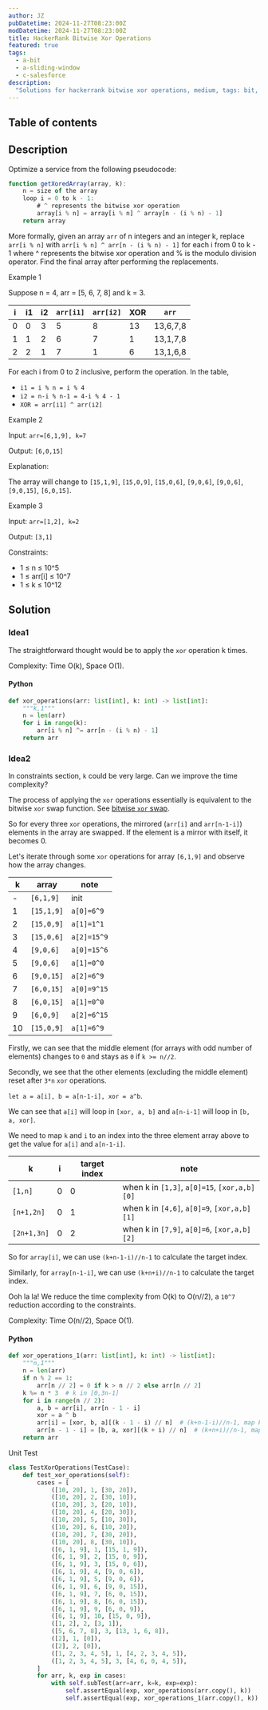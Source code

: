 ```yaml
---
author: JZ
pubDatetime: 2024-11-27T08:23:00Z
modDatetime: 2024-11-27T08:23:00Z
title: HackerRank Bitwise Xor Operations
featured: true
tags:
  - a-bit
  - a-sliding-window
  - c-salesforce
description:
  "Solutions for hackerrank bitwise xor operations, medium, tags: bit, companies: salesforce."
---
```


## Table of contents

## Description

Optimize a service from the following pseudocode:

```javascript
function getXoredArray(array, k):
    n = size of the array
    loop i = 0 to k - 1:
        # ^ represents the bitwise xor operation
        array[i % n] = array[i % n] ^ array[n - (i % n) - 1]
    return array
```

More formally, given an array `arr` of n integers and an integer k, replace `arr[i % n]` with `arr[i % n] ^ arr[n - (i % n) - 1]` for each i from 0 to k - 1 where ^ represents the bitwise xor operation and % is the modulo division operator. Find the final array after performing the replacements.

Example 1

Suppose n = 4, arr = [5, 6, 7, 8] and k = 3.

| i | i1 | i2 | `arr[i1]` | `arr[i2]` | XOR | `arr`    |
|---|----|----|-----------|-----------|-----|----------|
| 0 | 0  | 3  | 5         | 8         | 13  | 13,6,7,8 |
| 1 | 1  | 2  | 6         | 7         | 1   | 13,1,7,8 |
| 2 | 2  | 1  | 7         | 1         | 6   | 13,1,6,8 |

For each i from 0 to 2 inclusive, perform the operation. In the table,
- `i1 = i % n = i % 4`
- `i2 = n-i % n-1 = 4-i % 4 - 1`
- `XOR = arr[i1] ^ arr(i2]`

Example 2

Input: `arr=[6,1,9], k=7`

Output: `[6,0,15]`

Explanation:

The array will change to `[15,1,9]`, `[15,0,9]`, `[15,0,6]`, `[9,0,6]`, `[9,0,6]`, `[9,0,15]`, `[6,0,15]`.

Example 3

Input: `arr=[1,2], k=2`

Output: `[3,1]`


Constraints:

- 1 ≤ n ≤ 10^5
- 1 ≤ arr[i] ≤ 10^7
- 1 ≤ k ≤ 10^12

## Solution

### Idea1

The straightforward thought would be to apply the `xor` operation k times.

Complexity: Time O(k), Space O(1).

#### Python

```python
def xor_operations(arr: list[int], k: int) -> list[int]:
    """k,1"""
    n = len(arr)
    for i in range(k):
        arr[i % n] ^= arr[n - (i % n) - 1]
    return arr
```

### Idea2

In constraints section, `k` could be very large. Can we improve the time complexity?

The process of applying the `xor` operations essentially is equivalent to the bitwise `xor` swap function. See [bitwise `xor` swap](../bit-tricks/).

So for every three `xor` operations, the mirrored (`arr[i]` and `arr[n-1-i]`) elements in the array are swapped. If the element is a mirror with itself, it becomes 0.

Let's iterate through some `xor` operations for array `[6,1,9]` and observe how the array changes.

| k  | array      | note        |
|----|------------|-------------|
| -  | `[6,1,9]`  | init        |
| 1  | `[15,1,9]` | `a[0]=6^9`  |
| 2  | `[15,0,9]` | `a[1]=1^1`  |
| 3  | `[15,0,6]` | `a[2]=15^9` |
| 4  | `[9,0,6]`  | `a[0]=15^6` |
| 5  | `[9,0,6]`  | `a[1]=0^0`  |
| 6  | `[9,0,15]` | `a[2]=6^9`  |
| 7  | `[6,0,15]` | `a[0]=9^15` |
| 8  | `[6,0,15]` | `a[1]=0^0`  |
| 9  | `[6,0,9]`  | `a[2]=6^15` |
| 10 | `[15,0,9]` | `a[1]=6^9`  |

Firstly, we can see that the middle element (for arrays with odd number of elements) changes to `0` and stays as `0` if `k >= n//2`.

Secondly, we see that the other elements (excluding the middle element) reset after `3*n` `xor` operations.

`let a = a[i], b = a[n-1-i], xor = a^b`.

We can see that `a[i]` will loop in `[xor, a, b]` and `a[n-i-1]` will loop in `[b, a, xor]`.

We need to map `k` and `i` to an index into the three element array above to get the value for `a[i]` and `a[n-1-i]`.

| k           | i | target index | note                                         |
|-------------|---|--------------|----------------------------------------------|
| `[1,n]`     | 0 | 0            | when k in `[1,3]`, `a[0]=15`, `[xor,a,b][0]` |
| `[n+1,2n]`  | 0 | 1            | when k in `[4,6]`, `a[0]=9`, `[xor,a,b][1]`  |
| `[2n+1,3n]` | 0 | 2            | when k in `[7,9]`, `a[0]=6`, `[xor,a,b][2]`  |


So for `array[i]`, we can use `(k+n-1-i)//n-1` to calculate the target index.

Similarly, for `array[n-1-i]`, we can use `(k+n+i)//n-1` to calculate the target index.

Ooh la la! We reduce the time complexity from O(k) to O(n//2), a `10^7` reduction according to the constraints.

Complexity: Time O(n//2), Space O(1).

#### Python

```python
def xor_operations_1(arr: list[int], k: int) -> list[int]:
    """n,1"""
    n = len(arr)
    if n % 2 == 1:
        arr[n // 2] = 0 if k > n // 2 else arr[n // 2]
    k %= n * 3  # k in [0,3n-1]
    for i in range(n // 2):
        a, b = arr[i], arr[n - 1 - i]
        xor = a ^ b
        arr[i] = [xor, b, a][(k - 1 - i) // n]  # (k+n-1-i)//n-1, map k in [1,n]->0
        arr[n - 1 - i] = [b, a, xor][(k + i) // n]  # (k+n+i)//n-1, map k in [0,n-1]->0
    return arr
```

Unit Test

```python
class TestXorOperations(TestCase):
    def test_xor_operations(self):
        cases = [
            ([10, 20], 1, [30, 20]),
            ([10, 20], 2, [30, 10]),
            ([10, 20], 3, [20, 10]),
            ([10, 20], 4, [20, 30]),
            ([10, 20], 5, [10, 30]),
            ([10, 20], 6, [10, 20]),
            ([10, 20], 7, [30, 20]),
            ([10, 20], 8, [30, 10]),
            ([6, 1, 9], 1, [15, 1, 9]),
            ([6, 1, 9], 2, [15, 0, 9]),
            ([6, 1, 9], 3, [15, 0, 6]),
            ([6, 1, 9], 4, [9, 0, 6]),
            ([6, 1, 9], 5, [9, 0, 6]),
            ([6, 1, 9], 6, [9, 0, 15]),
            ([6, 1, 9], 7, [6, 0, 15]),
            ([6, 1, 9], 8, [6, 0, 15]),
            ([6, 1, 9], 9, [6, 0, 9]),
            ([6, 1, 9], 10, [15, 0, 9]),
            ([1, 2], 2, [3, 1]),
            ([5, 6, 7, 8], 3, [13, 1, 6, 8]),
            ([2], 1, [0]),
            ([2], 2, [0]),
            ([1, 2, 3, 4, 5], 1, [4, 2, 3, 4, 5]),
            ([1, 2, 3, 4, 5], 3, [4, 6, 0, 4, 5]),
        ]
        for arr, k, exp in cases:
            with self.subTest(arr=arr, k=k, exp=exp):
                self.assertEqual(exp, xor_operations(arr.copy(), k))
                self.assertEqual(exp, xor_operations_1(arr.copy(), k))
```
